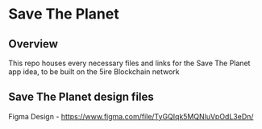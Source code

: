 # Save The Planet

## Overview
This repo houses every necessary files and links for the Save The Planet app idea, to be built on the 5ire Blockchain network

##

## Save The Planet design files
Figma Design - https://www.figma.com/file/TyGQIqk5MQNluVpOdL3eDn/
